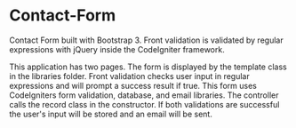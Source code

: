Contact-Form
============

Contact Form built with Bootstrap 3. Front validation is validated by regular expressions with jQuery inside the CodeIgniter framework. 

This application has two pages. The form is displayed by the template class in the libraries folder. Front validation checks user input in regular expressions and will prompt a success result if true. This form uses CodeIgniters form validation, database, and email libraries. The controller calls the record class in the constructor. If both validations are successful the user's input will be stored and an email will be sent.





